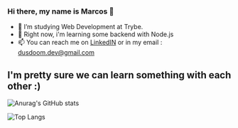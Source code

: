 ### Hi there, my name is Marcos 👋

- 🔭 I’m studying Web Development at Trybe.
- 🌱 Right now, i'm learning some backend with Node.js
- 📫 You can reach me on [LinkedIN](https://www.linkedin.com/in/marcosestevaobs/) or in my email : dusdoom.dev@gmail.com
## I'm pretty sure we can learn something with each other :)
![Anurag's GitHub stats](https://github-readme-stats.vercel.app/api?username=marcosebsilva&show_icons=true&theme=react&count_private=true&include_all_commits=true)

<!-- Continua não contabilizando todos os commits, mas vida que segue :( -->

![Top Langs](https://github-readme-stats.vercel.app/api/top-langs/?username=marcosebsilva&layout=compact&theme=react)
<!--  credits to (https://github.com/anuraghazra/github-readme-stats)-->

